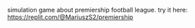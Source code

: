 simulation game about premiership football league.
try it here: https://replit.com/@MariuszS2/premiership




